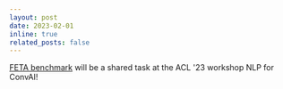 ```yaml
---
layout: post
date: 2023-02-01
inline: true
related_posts: false
---
```


[FETA benchmark](https://arxiv.org/pdf/2205.06262.pdf) will be a shared task at the ACL '23  workshop NLP for ConvAI!
